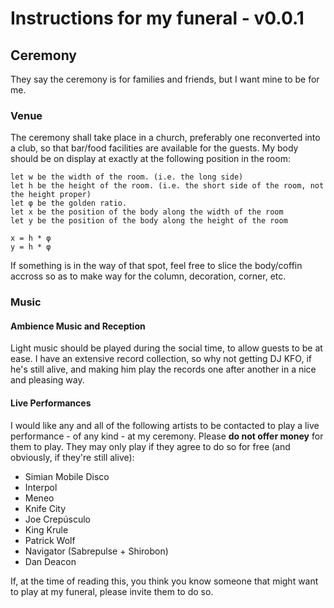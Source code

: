 Instructions for my funeral - v0.0.1
======================================

## Ceremony
They say the ceremony is for families and friends, but I want mine to be for me. 
### Venue
The ceremony shall take place in a church, preferably one reconverted into a club, so that bar/food facilities are available for the guests.
My body should be on display at exactly at the following position in the room:

    let w be the width of the room. (i.e. the long side)
    let h be the height of the room. (i.e. the short side of the room, not the height proper)
    let φ be the golden ratio.
    let x be the position of the body along the width of the room
    let y be the position of the body along the height of the room

    x = h * φ
    y = h * φ
If something is in the way of that spot, feel free to slice the body/coffin accross so as to make way for the column, decoration, corner, etc.
### Music
#### Ambience Music and Reception
Light music should be played during the social time, to allow guests to be at ease. I have an extensive record collection, so why not getting DJ KFO, if he's still alive, and making him play the records one after another in a nice and pleasing way.
#### Live Performances
I would like any and all of the following artists to be contacted to play a live performance - of any kind - at my ceremony. Please __do not offer money__ for them to play. They may only play if they agree to do so for free (and obviously, if they're still alive):
* Simian Mobile Disco
* Interpol
* Meneo
* Knife City
* Joe Crepúsculo
* King Krule
* Patrick Wolf
* Navigator (Sabrepulse + Shirobon)
* Dan Deacon

If, at the time of reading this, you think you know someone that might want to play at my funeral, please invite them to do so.

